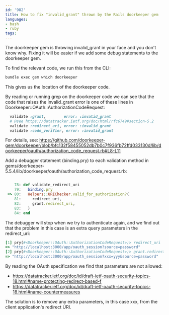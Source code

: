 ```yaml
---
id: '982'
title: How to fix "invalid_grant" thrown by the Rails doorkeeper gem
languages:
- bash
- ruby
tags:
---
```

The doorkeeper gem is throwing invalid_grant in your face and you don't know why. Fixing it will be easier if we add some debug statements to the doorkeeper gem.

To find the relevant code, we run this from the CLI:

```bash
bundle exec gem which doorkeeper
```

This gives us the location of the doorkeeper code.

By reading or running grep on the doorkeeper code we can see that the code that raises the invalid_grant error is one of these lines in Doorkeeper::OAuth::AuthorizationCodeRequest:

```ruby
  validate :grant,        error: :invalid_grant
  # @see https://datatracker.ietf.org/doc/html/rfc6749#section-5.2
  validate :redirect_uri, error: :invalid_grant
  validate :code_verifier, error: :invalid_grant
```

For details, see:
https://github.com/doorkeeper-gem/doorkeeper/blob/bfc132f58455052db7b0c7f936fb72ffd033130d/lib/doorkeeper/oauth/authorization_code_request.rb#L8-L11

Add a debugger statement (binding.pry) to each validation method in gems/doorkeeper-5.5.4/lib/doorkeeper/oauth/authorization_code_request.rb:

```ruby

    78: def validate_redirect_uri
    79:   binding.pry
 => 80:   Helpers::URIChecker.valid_for_authorization?(
    81:     redirect_uri,
    82:     grant.redirect_uri,
    83:   )
    84: end
```

The debugger will stop when we try to authenticate again, and we find out that the problem in this case is an extra query parameters in the redirect_uri:

```ruby
[1] pry(#<Doorkeeper::OAuth::AuthorizationCodeRequest>)> redirect_uri
=> "http://localhost:3000/app/oauth_session?source=password"
[2] pry(#<Doorkeeper::OAuth::AuthorizationCodeRequest>)> grant.redirect_uri
=> "http://localhost:3000/app/oauth_session?xxx=yyy&source=password"
```

By reading the OAuth specification we find that parameters are not allowed:
- https://datatracker.ietf.org/doc/id/draft-ietf-oauth-security-topics-18.html#name-protecting-redirect-based-f
- https://datatracker.ietf.org/doc/id/draft-ietf-oauth-security-topics-18.html#name-countermeasures

The solution is to remove any extra parameters, in this case xxx, from the client application's redirect URI.
